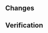<!--
    Keep PR title verbose enough and add prefix telling
    about what components it touches e.g "query:" or ".*:"
-->

## Changes

<!-- Enumerate changes you made -->

## Verification

<!-- How you tested it? How do you know it works? -->